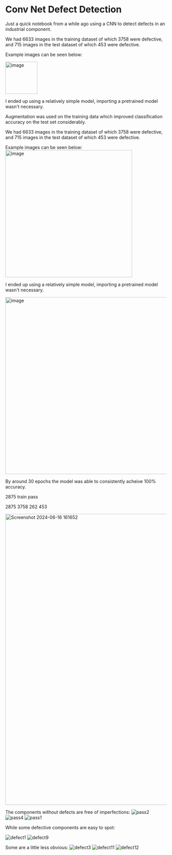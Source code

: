 # Conv Net Defect Detection

Just a quick notebook from a while ago using a CNN to detect defects in an industrial component.

We had 6633 images in the training dataset of which 3758 were defective, and 715 images in the test dataset of which 453 were defective. 

Example images can be seen below:

<img width="100" alt="image" src="https://github.com/ConorWarrilow/Conv-Net-Defect-Detection/assets/152389538/17f2c9fe-5276-416b-ae36-62b97abd2047">



I ended up using a relatively simple model, importing a pretrained model wasn't necessary.




Augmentation was used on the training data which improved classification accuracy on the test set considerably.


We had 6633 images in the training dataset of which 3758 were defective, and 715 images in the test dataset of which 453 were defective. 

Example images can be seen below:
<img width="396" alt="image" src="https://github.com/ConorWarrilow/Conv-Net-Defect-Detection/assets/152389538/17f2c9fe-5276-416b-ae36-62b97abd2047">




I ended up using a relatively simple model, importing a pretrained model wasn't necessary.

<img width="551" alt="image" src="https://github.com/ConorWarrilow/Conv-Net-Defect-Detection/assets/152389538/551b5721-026b-4b1c-b66f-f5db626cfe9e">

By around 30 epochs the model was able to consistently acheive 100% accuracy.




2875  train pass

2875   3758   262   453 

<img width="906" alt="Screenshot 2024-06-16 161652" src="https://github.com/ConorWarrilow/Conv-Net-Defect-Detection/assets/152389538/c3ec4391-6673-4e04-80ee-aa9d775e47ba">


The components without defects are free of imperfections:
![pass2](https://github.com/ConorWarrilow/Conv-Net-Defect-Detection/assets/152389538/4ad17cc3-ad20-49f3-91e0-2a774b2abb48)
![pass4](https://github.com/ConorWarrilow/Conv-Net-Defect-Detection/assets/152389538/d630dbc1-9cf0-4231-a356-0705d884c6a3)
![pass1](https://github.com/ConorWarrilow/Conv-Net-Defect-Detection/assets/152389538/0890fe33-aefd-48fb-9ea8-0f7043fe66b1)








While some defective components are easy to spot:

![defect1](https://github.com/ConorWarrilow/Conv-Net-Defect-Detection/assets/152389538/6965dc54-89be-479c-a2ee-2415221573e8)
![defect9](https://github.com/ConorWarrilow/Conv-Net-Defect-Detection/assets/152389538/0fbd7afe-84b9-4a7e-9b68-d1908e541875)

Some are a little less obvious:
![defect3](https://github.com/ConorWarrilow/Conv-Net-Defect-Detection/assets/152389538/912381e4-bbf4-4b0a-b374-a2085fba24ad)
![defect11](https://github.com/ConorWarrilow/Conv-Net-Defect-Detection/assets/152389538/ab4a3162-ae18-4cab-a2fd-943c3febb7a6)
![defect12](https://github.com/ConorWarrilow/Conv-Net-Defect-Detection/assets/152389538/fe922346-3602-4221-8933-7626e25d0e8a)





